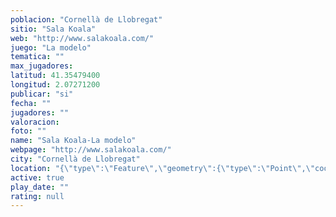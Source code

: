 ```yaml
---
poblacion: "Cornellà de Llobregat"
sitio: "Sala Koala"
web: "http://www.salakoala.com/"
juego: "La modelo"
tematica: ""
max_jugadores: 
latitud: 41.35479400
longitud: 2.07271200
publicar: "si"
fecha: ""
jugadores: ""
valoracion: 
foto: ""
name: "Sala Koala-La modelo"
webpage: "http://www.salakoala.com/"
city: "Cornellà de Llobregat"
location: "{\"type\":\"Feature\",\"geometry\":{\"type\":\"Point\",\"coordinates\":[2.072712,41.354794]}}"
active: true
play_date: ""
rating: null
---
```

